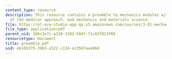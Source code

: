 ```yaml
---
content_type: resource
description: This resource contains a preamble to mechanics modules with discussion
  of the modular approach, and mechanics and materials science.
file: https://ol-ocw-studio-app-qa.s3.amazonaws.com/courses/3-91-mechanical-behavior-of-plastics-spring-2007/eb1653753963a522c124e13567aaa96d_preamble.pdf
file_type: application/pdf
parent_uid: 106c3e7c-a318-1592-5947-71c83f813f89
resourcetype: Document
title: preamble.pdf
uid: eb165375-3963-a522-c124-e13567aaa96d
---
```

